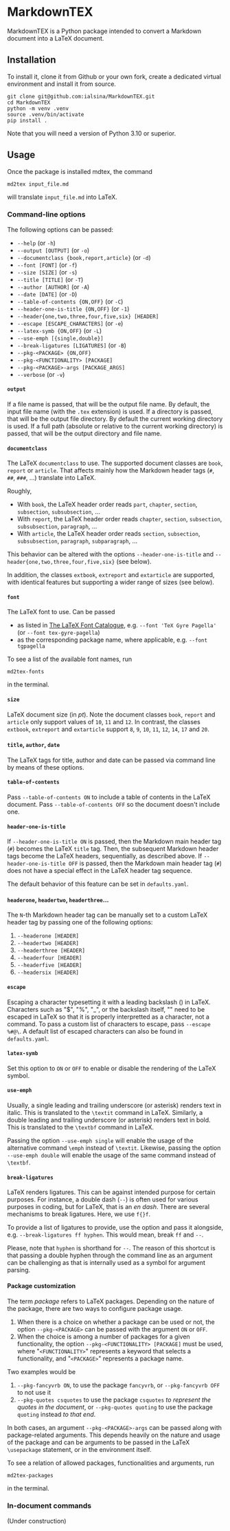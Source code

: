 # MarkdownTEX

MarkdownTEX is a Python package intended to convert a Markdown document into a LaTeX document.

## Installation

To install it, clone it from Github or your own fork, create a dedicated virtual environment and install it from source.

```
git clone git@github.com:ialsina/MarkdownTEX.git
cd MarkdownTEX
python -m venv .venv
source .venv/bin/activate
pip install .
```

Note that you will need a version of Python 3.10 or superior.

## Usage

Once the package is installed mdtex, the command

```
md2tex input_file.md
```

will translate `input_file.md` into LaTeX.

### Command-line options

The following options can be passed:

  - `--help` (or `-h`)
  - `--output [OUTPUT]` (or `-o`)
  - `--documentclass {book,report,article}` (or `-d`)
  - `--font [FONT]` (or `-f`)
  - `--size [SIZE]` (or `-s`)
  - `--title [TITLE]` (or `-T`)
  - `--author [AUTHOR]` (or `-A`)
  - `--date [DATE]` (or `-D`)
  - `--table-of-contents {ON,OFF}` (or `-C`)
  - `--header-one-is-title {ON,OFF}` (or `-1`)
  - `--header{one,two,three,four,five,six} [HEADER]`
  - `--escape [ESCAPE_CHARACTERS]` (or `-e`)
  - `--latex-symb {ON,OFF}` (or `-L`)
  - `--use-emph [{single,double}]`
  - `--break-ligatures [LIGATURES]` (or `-B`)
  - `--pkg-<PACKAGE> {ON,OFF}`
  - `--pkg-<FUNCTIONALITY> [PACKAGE]`
  - `--pkg-<PACKAGE>-args [PACKAGE_ARGS]`
  - `--verbose` (or `-v`)

#### `output`

If a file name is passed, that will be the output file name. By default, the input file name (with the `.tex` extension) is used.
If a directory is passed, that will be the output file directory. By default the current working directory is used.
If a full path (absolute or relative to the current working directory) is passed, that will be the output directory and file name.

#### `documentclass`

The LaTeX `documentclass` to use. The supported document classes are `book`, `report` or `article`. That affects mainly how the Markdown header tags (`#`, `##`, `###`, ...) translate into LaTeX.

Roughly, 

- With `book`, the LaTeX header order reads `part`, `chapter`, `section`, `subsection`, `subsubsection`, ...
- With `report`, the LaTeX header order reads `chapter`, `section`, `subsection`, `subsubsection`, `paragraph`, ...
- With `article`, the LaTeX header order reads `section`, `subsection`, `subsubsection`, `paragraph`, `subparagraph`, ...

This behavior can be altered with the options `--header-one-is-title` and `--header{one,two,three,four,five,six}` (see below).

In addition, the classes `extbook`, `extreport` and `extarticle` are supported, with identical features but supporting a wider range of sizes (see below).

#### `font`

The LaTeX font to use. Can be passed
- as listed in [The LaTeX Font Catalogue](https://tug.org/FontCatalogue/), e.g. `--font 'TeX Gyre Pagella'` (or `--font tex-gyre-pagella`)
- as the corresponding package name, where applicable, e.g. `--font tgpagella`

To see a list of the available font names, run

```md2tex-fonts```

in the terminal.

#### `size`

LaTeX document size (in *pt*). Note the document classes `book`, `report` and `article` only support values of `10`, `11` and `12`. In contrast, the classes `extbook`, `extreport` and `extarticle` support `8`, `9`, `10`, `11`, `12`, `14`, `17` and `20`.

#### `title`, `author`, `date`

The LaTeX tags for title, author and date can be passed via command line by means of these options.

#### `table-of-contents`

Pass `--table-of-contents ON` to include a table of contents in the LaTeX document. Pass `--table-of-contents OFF` so the document doesn't include one.

#### `header-one-is-title`

If `--header-one-is-title ON` is passed, then the Markdown main header tag (`#`) becomes the LaTeX `title` tag. Then, the subsequent Markdown header tags become the LaTeX headers, sequentially, as described above. If `--header-one-is-title OFF` is passed, then the Markdown main header tag (`#`) does not have a special effect in the LaTeX header tag sequence.

The default behavior of this feature can be set in `defaults.yaml`.

#### `headerone`, `headertwo`, `headerthree`...

The `N`-th Markdown header tag can be manually set to a custom LaTeX header tag by passing one of the following options:

1. `--headerone [HEADER]`
2. `--headertwo [HEADER]`
3. `--headerthree [HEADER]`
4. `--headerfour [HEADER]`
5. `--headerfive [HEADER]`
6. `--headersix [HEADER]`

#### `escape`

Escaping a character typesetting it with a leading backslash (\) in LaTeX. Characters such as "$", "%", "_", or the backslash itself, "\" need to be escaped in LaTeX so that it is properly interpretted as a character, not a command. To pass a custom list of characters to escape, pass `--escape %#@\`. A default list of escaped characters can also be found in `defaults.yaml`.

#### `latex-symb`

Set this option to `ON` or `OFF` to enable or disable the rendering of the LaTeX symbol.

#### `use-emph`

Usually, a single leading and trailing underscore (or asterisk) renders text in italic. This is translated to the `\textit` command in LaTeX. Similarly, a double leading and trailing underscore (or asterisk) renders text in bold. This is translated to the `\textbf` command in LaTeX.

Passing the option `--use-emph single` will enable the usage of the alternative command `\emph` instead of `\textit`. Likewise, passing the option `--use-emph double` will enable the usage of the same command instead of `\textbf`.

#### `break-ligatures`

LaTeX renders ligatures. This can be against intended purpose for certain purposes. For instance, a double dash (`--`) is often used for various purposes in coding, but for LaTeX, that is an *en dash*. There are several mechanisms to break ligatures. Here, we use `f{}f`.

To provide a list of ligatures to provide, use the option and pass it alongside, e.g. `--break-ligatures ff hyphen`. This would mean, break `ff` and `--`.

Please, note that `hyphen` is shorthand for `--`. The reason of this shortcut is that passing a double hyphen through the command line as an argument can be challenging as that is internally used as a symbol for argument parsing.

#### Package customization

The term *package* refers to LaTeX packages. Depending on the nature of the package, there are two ways to configure package usage.

1. When there is a choice on whether a package can be used or not, the option `--pkg-<PACKAGE>` can be passed with the argument `ON` or `OFF`.
2. When the choice is among a number of packages for a given functionality, the option `--pkg-<FUNCTIONALITY> [PACKAGE]` must be used, where "`<FUNCTIONALITY>`" represents a keyword that selects a functionality, and "`<PACKAGE>`" represents a package name.

Two examples would be

1. `--pkg-fancyvrb ON`, to use the package `fancyvrb`, or `--pkg-fancyvrb OFF` to not use it
2. `--pkg-quotes csquotes` to use the package `csquotes` *to represent the quotes in the document*, or `--pkg-quotes quoting` to use the package `quoting` instead *to that end*.

In both cases, an argument `--pkg-<PACKAGE>-args` can be passed along with package-related arguments. This depends heavily on the nature and usage of the package and can be arguments to be passed in the LaTeX `\usepackage` statement, or in the environment itself.

To see a relation of allowed packages, functionalities and arguments, run

```md2tex-packages```

in the terminal.

### In-document commands

(Under construction)
